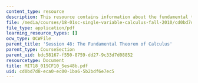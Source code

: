 ```yaml
---
content_type: resource
description: This resource contains information about the fundamental theorem of calculus.
file: /media/courses/18-01sc-single-variable-calculus-fall-2010/cd0bd7d8eca0ec001ba65b2bdf6e7ec5_MIT18_01SCF10_Ses48b.pdf
file_type: application/pdf
learning_resource_types: []
ocw_type: OCWFile
parent_title: 'Session 48: The Fundamental Theorem of Calculus'
parent_type: CourseSection
parent_uid: bdc58167-f550-8759-dd27-9c33d7d08852
resourcetype: Document
title: MIT18_01SCF10_Ses48b.pdf
uid: cd0bd7d8-eca0-ec00-1ba6-5b2bdf6e7ec5
---
```


